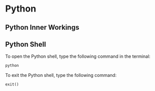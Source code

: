 # Python

## Python Inner Workings

## Python Shell

To open the Python shell, type the following command in the terminal:

```bash
python
```

To exit the Python shell, type the following command:

```python
exit()
```

